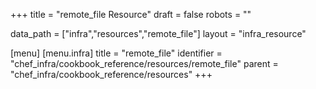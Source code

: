 +++
title = "remote_file Resource"
draft = false
robots = ""

data_path = ["infra","resources","remote_file"]
layout = "infra_resource"


[menu]
  [menu.infra]
    title = "remote_file"
    identifier = "chef_infra/cookbook_reference/resources/remote_file"
    parent = "chef_infra/cookbook_reference/resources"
+++

<!-- The contents of this page are automatically generated from the remote_file.yaml file in the data directory. -->
<!-- To suggest a change, edit the https://github.com/chef/chef/blob/master/lib/chef/resource/remote_file.rb file
      and submit a pull request to the https://github.com/chef/chef repository. -->
